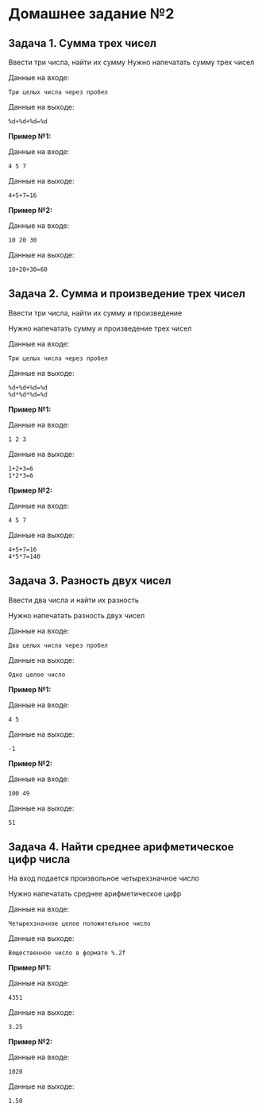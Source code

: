 # Домашнее задание №2 

## Задача 1. Сумма трех чисел 

Ввести три числа, найти их сумму 
Нужно напечатать сумму трех чисел 

Данные на входе:

```
Три целых числа через пробел
``` 

Данные на выходе:
```
%d+%d+%d=%d
``` 

**Пример №1:**

Данные на входе:

```
4 5 7
``` 

Данные на выходе:

```
4+5+7=16
``` 

**Пример №2:** 

Данные на входе:

```
10 20 30
``` 

Данные на выходе:

```
10+20+30=60
```

## Задача 2. Сумма и произведение трех чисел 

Ввести три числа, найти их сумму и произведение 

Нужно напечатать сумму и произведение трех чисел 

Данные на входе: 

```
Три целых числа через пробел
```
 
Данные на выходе:

```
%d+%d+%d=%d 
%d*%d*%d=%d
```
 
**Пример №1:**
 
Данные на входе:

```
1 2 3
``` 

Данные на выходе:

```
1+2+3=6 
1*2*3=6 
```
**Пример №2:** 

Данные на входе:

```
4 5 7
```
 

Данные на выходе:

```
4+5+7=16
4*5*7=140
```          

## Задача 3. Разность двух чисел 

Ввести два числа и найти их разность 

Нужно напечатать разность двух чисел 

Данные на входе:

```
Два целых числа через пробел
```

Данные на выходе:

```
Одно целое число
```
 

**Пример №1:** 

Данные на входе:

```
4 5
```

Данные на выходе:

```
-1 
```

**Пример №2:** 

Данные на входе:

```
100 49
```
 

Данные на выходе:

```
51
```


## Задача 4. Найти среднее арифметическое цифр числа 

На вход подается произвольное четырехзначное число 

Нужно напечатать среднее арифметическое цифр 

Данные на входе:
```
Четырехзначное целое положительное число 
```

Данные на выходе:

```
Вещественное число в формате %.2f 
```

**Пример №1:** 

Данные на входе:

```
4351
```
 
Данные на выходе:

```
3.25
```
 
**Пример №2:** 

Данные на входе:

```
1020
``` 

Данные на выходе:

```
1.50
```